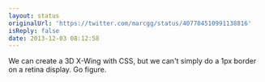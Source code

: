 ```yaml
---
layout: status
originalUrl: 'https://twitter.com/marcgg/status/407784510991138816'
isReply: false
date: 2013-12-03 08:12:58
---
```


We can create a 3D X-Wing with CSS, but we can't simply do a 1px border on a retina display. Go figure.
